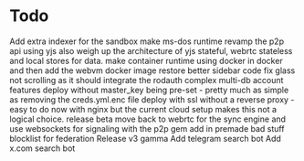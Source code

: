 # Todo

Add extra indexer for the sandbox
make ms-dos runtime
revamp the p2p api using yjs
also weigh up the architecture of yjs stateful, webrtc stateless and local stores for data.
make container runtime using docker in docker and then add the webvm docker image
restore better sidebar code
fix glass not scrolling as it should
integrate the rodauth complex multi-db account features
deploy without master_key being pre-set - pretty much as simple as removing the creds.yml.enc file
deploy with ssl without a reverse proxy - easy to do now with nginx but the current cloud setup makes this not a logical choice.
release beta
move back to webrtc for the sync engine and use websockets for signaling with the p2p gem
add in premade bad stuff blocklist for federation
Release v3 gamma
Add telegram search bot
Add x.com search bot
